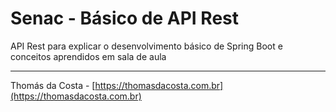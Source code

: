 # Senac - Básico de API Rest

API Rest para explicar o desenvolvimento básico de Spring Boot e conceitos aprendidos em sala de aula

---

Thomás da Costa - [https://thomasdacosta.com.br](https://thomasdacosta.com.br)
